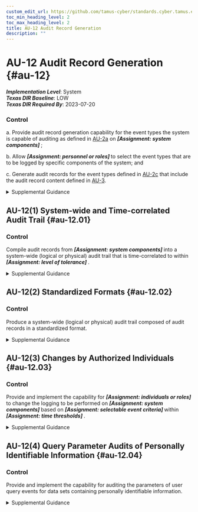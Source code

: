 ```yaml
---
custom_edit_url: https://github.com/tamus-cyber/standards.cyber.tamus.edu/tree/main/static/content/tamus.edu/TAMUS_profile.xml
toc_min_heading_level: 2
toc_max_heading_level: 2
title: AU-12 Audit Record Generation
description: ""
---
```


# AU-12 Audit Record Generation {#au-12}

_**Implementation Level**_: System\
_**Texas DIR Baseline**_: LOW\
_**Texas DIR Required By**_: 2023-07-20

### Control

a. Provide audit record generation capability for the event types the system is capable of auditing as defined in <a xmlns="http://csrc.nist.gov/ns/oscal/1.0" href="#au-2_smt.a">AU-2a</a> on <strong> <em>[Assignment: system components]</em> </strong>;

b. Allow <strong> <em>[Assignment: personnel or roles]</em> </strong> to select the event types that are to be logged by specific components of the system; and

c. Generate audit records for the event types defined in <a xmlns="http://csrc.nist.gov/ns/oscal/1.0" href="#au-2_smt.c">AU-2c</a> that include the audit record content defined in <a xmlns="http://csrc.nist.gov/ns/oscal/1.0" href="#au-3">AU-3</a>.

<details>
  <summary>Supplemental Guidance</summary>

Audit records can be generated from many different system components. The event types specified in <a xmlns="http://csrc.nist.gov/ns/oscal/1.0" href="#au-2_smt.d">AU-2d</a> are the event types for which audit logs are to be generated and are a subset of all event types for which the system can generate audit records.

</details>

## AU-12(1) System-wide and Time-correlated Audit Trail {#au-12.01}

### Control

Compile audit records from <strong> <em>[Assignment: system components]</em> </strong> into a system-wide (logical or physical) audit trail that is time-correlated to within <strong> <em>[Assignment: level of tolerance]</em> </strong>.

<details>
  <summary>Supplemental Guidance</summary>

Audit trails are time-correlated if the time stamps in the individual audit records can be reliably related to the time stamps in other audit records to achieve a time ordering of the records within organizational tolerances.

</details>

## AU-12(2) Standardized Formats {#au-12.02}

### Control

Produce a system-wide (logical or physical) audit trail composed of audit records in a standardized format.

<details>
  <summary>Supplemental Guidance</summary>

Audit records that follow common standards promote interoperability and information exchange between devices and systems. Promoting interoperability and information exchange facilitates the production of event information that can be readily analyzed and correlated. If logging mechanisms do not conform to standardized formats, systems may convert individual audit records into standardized formats when compiling system-wide audit trails.

</details>

## AU-12(3) Changes by Authorized Individuals {#au-12.03}

### Control

Provide and implement the capability for <strong> <em>[Assignment: individuals or roles]</em> </strong> to change the logging to be performed on <strong> <em>[Assignment: system components]</em> </strong> based on <strong> <em>[Assignment: selectable event criteria]</em> </strong> within <strong> <em>[Assignment: time thresholds]</em> </strong>.

<details>
  <summary>Supplemental Guidance</summary>

Permitting authorized individuals to make changes to system logging enables organizations to extend or limit logging as necessary to meet organizational requirements. Logging that is limited to conserve system resources may be extended (either temporarily or permanently) to address certain threat situations. In addition, logging may be limited to a specific set of event types to facilitate audit reduction, analysis, and reporting. Organizations can establish time thresholds in which logging actions are changed (e.g., near real-time, within minutes, or within hours).

</details>

## AU-12(4) Query Parameter Audits of Personally Identifiable Information {#au-12.04}

### Control

Provide and implement the capability for auditing the parameters of user query events for data sets containing personally identifiable information.

<details>
  <summary>Supplemental Guidance</summary>

Query parameters are explicit criteria that an individual or automated system submits to a system to retrieve data. Auditing of query parameters for datasets that contain personally identifiable information augments the capability of an organization to track and understand the access, usage, or sharing of personally identifiable information by authorized personnel.

</details>


